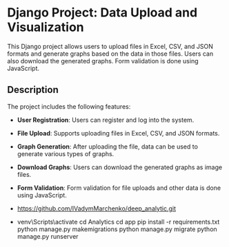 # Django Project: Data Upload and Visualization

This Django project allows users to upload files in Excel, CSV, and JSON formats and generate graphs based on the data in those files. Users can also download the generated graphs. Form validation is done using JavaScript.

## Description

The project includes the following features:

- **User Registration**: Users can register and log into the system.
- **File Upload**: Supports uploading files in Excel, CSV, and JSON formats.
- **Graph Generation**: After uploading the file, data can be used to generate various types of graphs.
- **Download Graphs**: Users can download the generated graphs as image files.
- **Form Validation**: Form validation for file uploads and other data is done using JavaScript.



- https://github.com/IVadymMarchenko/deep_analytic.git
- venv\Scripts\activate
cd Analytics
cd app
pip install -r requirements.txt
python manage.py makemigrations
python manage.py migrate
python manage.py runserver

